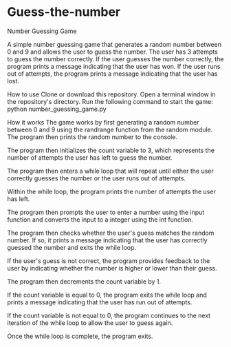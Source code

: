 # Guess-the-number

Number Guessing Game

A simple number guessing game that generates a random number between 0 and 9 and allows the user to guess the number. The user has 3 attempts to guess the number correctly. If the user guesses the number correctly, the program prints a message indicating that the user has won. If the user runs out of attempts, the program prints a message indicating that the user has lost.

How to use
Clone or download this repository.
Open a terminal window in the repository's directory.
Run the following command to start the game:
python number_guessing_game.py

How it works
The game works by first generating a random number between 0 and 9 using the randrange function from the random module. The program then prints the random number to the console.

The program then initializes the count variable to 3, which represents the number of attempts the user has left to guess the number.

The program then enters a while loop that will repeat until either the user correctly guesses the number or the user runs out of attempts.

Within the while loop, the program prints the number of attempts the user has left.

The program then prompts the user to enter a number using the input function and converts the input to a integer using the int function.

The program then checks whether the user's guess matches the random number. If so, it prints a message indicating that the user has correctly guessed the number and exits the while loop.

If the user's guess is not correct, the program provides feedback to the user by indicating whether the number is higher or lower than their guess.

The program then decrements the count variable by 1.

If the count variable is equal to 0, the program exits the while loop and prints a message indicating that the user has run out of attempts.

If the count variable is not equal to 0, the program continues to the next iteration of the while loop to allow the user to guess again.

Once the while loop is complete, the program exits.


